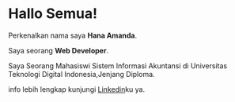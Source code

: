 # Hallo Semua!

Perkenalkan nama saya **Hana Amanda**.<br>

Saya seorang **Web Developer**.<br>

Saya Seorang Mahasiswi Sistem Informasi Akuntansi di Universitas Teknologi Digital Indonesia,Jenjang Diploma.<br>

info lebih lengkap kunjungi [Linkedin](https://www.linkedin.com/in/hana-amanda-486621280/)ku ya.
